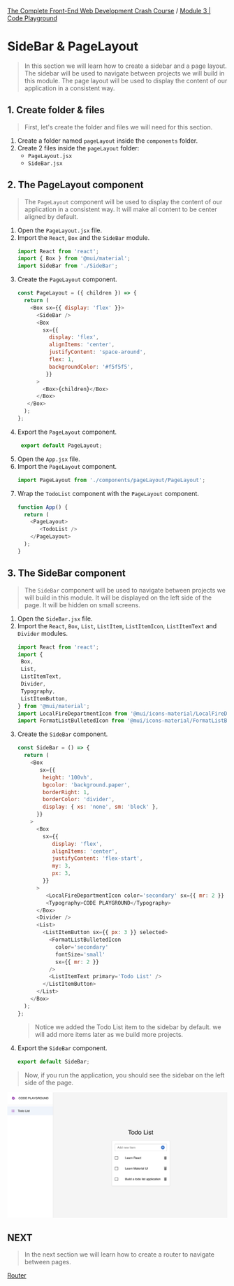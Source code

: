 [The Complete Front-End Web Development Crash Course](../README.md) / [Module 3 | Code Playground](./README.md)

# SideBar & PageLayout
> In this section we will learn how to create a sidebar and a page layout.
> The sidebar will be used to navigate between projects we will build in this module.
> The page layout will be used to display the content of our application in a consistent way.

## 1. Create folder & files
> First, let's create the folder and files we will need for this section.
1. Create a folder named `pageLayout` inside the `components` folder.
2. Create 2 files inside the `pageLayout` folder:
    - `PageLayout.jsx`
    - `SideBar.jsx`

## 2. The PageLayout component
> The `PageLayout` component will be used to display the content of our application in a consistent way.
> It will make all content to be center aligned by default.
1. Open the `PageLayout.jsx` file.
2. Import the `React`, `Box` and the `SideBar` module.
   ```js
   import React from 'react';
   import { Box } from '@mui/material';
   import SideBar from './SideBar';
   ```
3. Create the `PageLayout` component.
   ```js
   const PageLayout = ({ children }) => {
     return (
       <Box sx={{ display: 'flex' }}>
         <SideBar />
         <Box
           sx={{ 
             display: 'flex',
             alignItems: 'center',
             justifyContent: 'space-around',
             flex: 1,
             backgroundColor: '#f5f5f5',
            }}
         >
           <Box>{children}</Box>
         </Box>
      </Box>
     );
   };
   ```
4. Export the `PageLayout` component.
   ```js
    export default PageLayout;
    ```
5. Open the `App.jsx` file.
6. Import the `PageLayout` component.
   ```js
   import PageLayout from './components/pageLayout/PageLayout';
   ```
7. Wrap the `TodoList` component with the `PageLayout` component.
   ```js
   function App() {
     return (
       <PageLayout>
          <TodoList />
       </PageLayout>
     );
   }
   ````
   
## 3. The SideBar component
> The `SideBar` component will be used to navigate between projects we will build in this module.
> It will be displayed on the left side of the page.
> It will be hidden on small screens.
1. Open the `SideBar.jsx` file.
2. Import the `React`, `Box`, `List`, `ListItem`, `ListItemIcon`, `ListItemText` and `Divider` modules.
   ```js
   import React from 'react';
   import {
    Box,
    List,
    ListItemText,
    Divider,
    Typography,
    ListItemButton,
   } from '@mui/material';
   import LocalFireDepartmentIcon from '@mui/icons-material/LocalFireDepartment';
   import FormatListBulletedIcon from '@mui/icons-material/FormatListBulleted';
   ```
3. Create the `SideBar` component.
   ```js
   const SideBar = () => {
     return (
       <Box
          sx={{
           height: '100vh',
           bgcolor: 'background.paper',
           borderRight: 1,
           borderColor: 'divider',
           display: { xs: 'none', sm: 'block' },
         }}
       >
         <Box
           sx={{
              display: 'flex',
              alignItems: 'center',
              justifyContent: 'flex-start',
              my: 3,
              px: 3,
           }}
         >
            <LocalFireDepartmentIcon color='secondary' sx={{ mr: 2 }} />
            <Typography>CODE PLAYGROUND</Typography>
         </Box>
         <Divider />
         <List>
           <ListItemButton sx={{ px: 3 }} selected>
             <FormatListBulletedIcon 
               color='secondary'
               fontSize='small'
               sx={{ mr: 2 }}
             />
             <ListItemText primary='Todo List' />
           </ListItemButton>
         </List>
       </Box>
     );
   };
   ```
   > Notice we added the Todo List item to the sidebar by default. we will add more items later as we build more projects.
4. Export the `SideBar` component.
    ```js
    export default SideBar;
    ```
> Now, if you run the application, you should see the sidebar on the left side of the page.

<img src="../imgs/mod3/sidebar-page-layout.png" >

## NEXT
> In the next section we will learn how to create a router to navigate between pages.

[Router](./router.md)